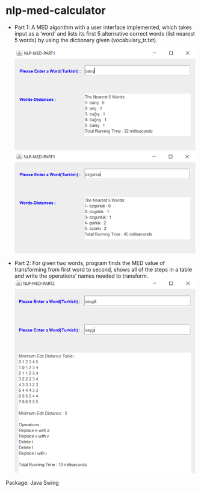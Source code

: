 # nlp-med-calculator

* Part 1:
  A MED algorithm with a user interface implemented, which takes input as a ‘word’ and lists its first 5 alternative correct words (list nearest 5 words) by using the dictionary given (vocabulary_tr.txt).

  ![part1-word1](/ss/p1_w4_ss.PNG)
  ![part1-word2](/ss/p1_w5_ss.PNG)


* Part 2:
  For given two words, program finds the MED value of transforming from first word to second, shows all of the steps in a table and write the operations’ names needed to transform.
  ![part2-words](/ss/p2_ss2.PNG)

Package: Java Swing
